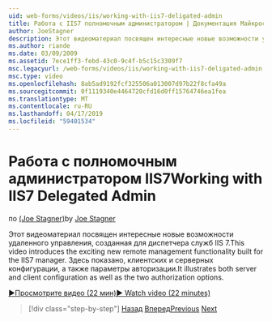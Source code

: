 ```yaml
---
uid: web-forms/videos/iis/working-with-iis7-deligated-admin
title: Работа с IIS7 полномочным администратором | Документация Майкрософт
author: JoeStagner
description: Этот видеоматериал посвящен интересные новые возможности удаленного управления, созданная для диспетчера служб IIS 7. Он иллюстрирует конфигурацию клиента и сервера, как установка...
ms.author: riande
ms.date: 03/09/2009
ms.assetid: 7ece1ff3-febd-43c0-9c4f-b5c15c3309f7
msc.legacyurl: /web-forms/videos/iis/working-with-iis7-deligated-admin
msc.type: video
ms.openlocfilehash: 8ab5ad9192fcf325506a013007d97b22f8cfa49a
ms.sourcegitcommit: 0f1119340e4464720cfd16d0ff15764746ea1fea
ms.translationtype: MT
ms.contentlocale: ru-RU
ms.lasthandoff: 04/17/2019
ms.locfileid: "59401534"
---
```

# <a name="working-with-iis7-delegated-admin"></a><span data-ttu-id="e8432-104">Работа с полномочным администратором IIS7</span><span class="sxs-lookup"><span data-stu-id="e8432-104">Working with IIS7 Delegated Admin</span></span>

<span data-ttu-id="e8432-105">по [(Joe Stagner)](https://github.com/JoeStagner)</span><span class="sxs-lookup"><span data-stu-id="e8432-105">by [Joe Stagner](https://github.com/JoeStagner)</span></span>

<span data-ttu-id="e8432-106">Этот видеоматериал посвящен интересные новые возможности удаленного управления, созданная для диспетчера служб IIS 7.</span><span class="sxs-lookup"><span data-stu-id="e8432-106">This video introduces the exciting new remote management functionality built for the IIS7 manager.</span></span> <span data-ttu-id="e8432-107">Здесь показано, клиентских и серверных конфигурации, а также параметры авторизации.</span><span class="sxs-lookup"><span data-stu-id="e8432-107">It illustrates both server and client configuration as well as the two authorization options.</span></span>

[<span data-ttu-id="e8432-108">&#9654;Просмотрите видео (22 мин)</span><span class="sxs-lookup"><span data-stu-id="e8432-108">&#9654; Watch video (22 minutes)</span></span>](https://channel9.msdn.com/Blogs/ASP-NET-Site-Videos/working-with-iis7-deligated-admin)

> [!div class="step-by-step"]
> <span data-ttu-id="e8432-109">[Назад](developing-and-deploying-in-a-shared-hosting.md)
> [Вперед](feature-specific-delegated-management.md)</span><span class="sxs-lookup"><span data-stu-id="e8432-109">[Previous](developing-and-deploying-in-a-shared-hosting.md)
[Next](feature-specific-delegated-management.md)</span></span>
